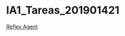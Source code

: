 # IA1_Tareas_201901421  

[Reflex Agent](https://Urizar-AG.github.io/IA1_Tareas_201901421/01_reflex_agent.html)  
